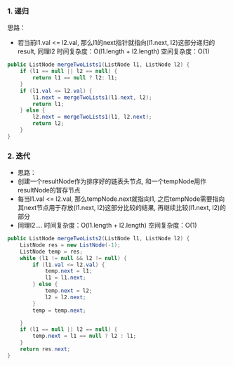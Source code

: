 ### 1. 递归

思路：
 * 若当前l1.val <= l2.val, 那么l1的next指针就指向(l1.next, l2)这部分递归的result, 同理l2
时间复杂度：O(l1.length + l2.length)
空间复杂度：O(1)
```java	
public ListNode mergeTwoLists1(ListNode l1, ListNode l2) {
    if (l1 == null || l2 == null) {
        return l1 == null ? l2: l1;
    }
    if (l1.val <= l2.val) {
        l1.next = mergeTwoLists1(l1.next, l2);
        return l1;
    } else {
        l2.next = mergeTwoLists1(l1, l2.next);
        return l2;
    }
}
```



### 2. 迭代

 * 思路：
 * 创建一个resultNode作为排序好的链表头节点, 和一个tempNode用作resultNode的暂存节点
 * 每当l1.val <= l2.val, 那么tempNode.next就指向l1, 之后tempNode需要指向其next节点用于存放(l1.next, l2)这部分比较的结果, 再继续比较(l1.next, l2)的部分
 * 同理l2....
 时间复杂度：O(l1.length + l2.length)
 空间复杂度：O(1)
```java
public ListNode mergeTwoLists2(ListNode l1, ListNode l2) {
	ListNode res = new ListNode(-1);
	ListNode temp = res;
	while (l1 != null && l2 != null) {
		if (l1.val <= l2.val) {
			temp.next = l1;
			l1 = l1.next;
		} else {
			temp.next = l2;
			l2 = l2.next;
		}
		temp = temp.next;

	}
	if (l1 == null || l2 == null) {
		temp.next = l1 == null ? l2 : l1;
	}
	return res.next;
}
```